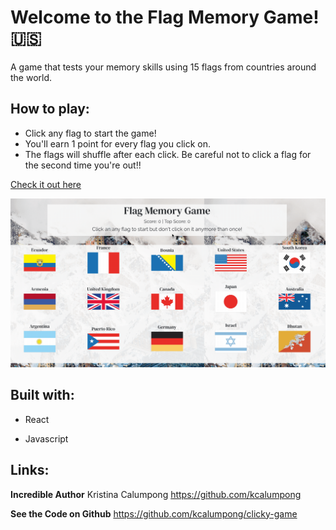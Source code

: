 # Welcome to the Flag Memory Game! :us:

A game that tests your memory skills using 15 flags from countries around the world. 

## How to play:

* Click any flag to start the game! 
* You'll earn 1 point for every flag you click on. 
* The flags will shuffle after each click. Be careful not to click a flag for the second time you're out!!

[Check it out here](http://github.com)

![GitHub Logo](./public/images/gif.gif)

## Built with:

* React 

* Javascript

## Links:

**Incredible Author** Kristina Calumpong https://github.com/kcalumpong

**See the Code on Github** https://github.com/kcalumpong/clicky-game

